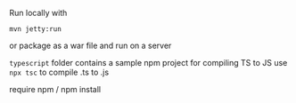 Run locally with

```mvn jetty:run```

or package as a war file and run on a server

```typescript``` folder contains a sample npm project for compiling TS to JS
use ```npx tsc``` to compile .ts to .js

require npm  / npm install